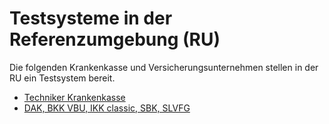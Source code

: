 # Testsysteme in der Referenzumgebung (RU)

Die folgenden Krankenkasse und Versicherungsunternehmen stellen in der RU ein Testsystem bereit.

* [Techniker Krankenkasse](testkassen/tk.md)
* [DAK, BKK VBU, IKK classic, SBK, SLVFG](testkassen/bitmarck.md)

